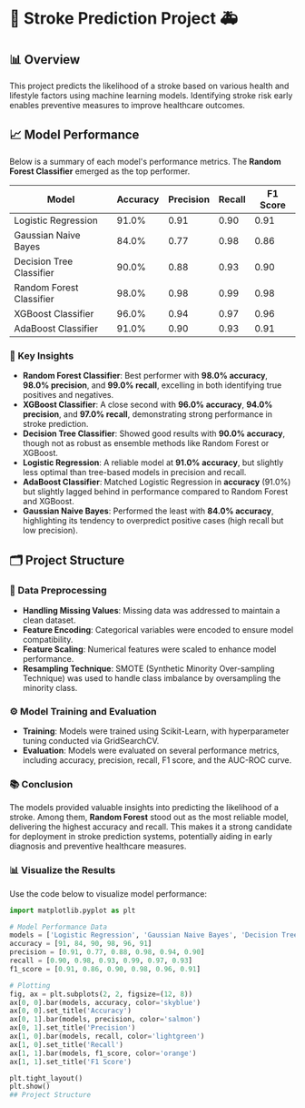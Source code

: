 # 🧠 Stroke Prediction Project 🚑

## 📊  Overview
This project predicts the likelihood of a stroke based on various health and lifestyle factors using machine learning models. Identifying stroke risk early enables preventive measures to improve healthcare outcomes.

## 📈 Model Performance

Below is a summary of each model's performance metrics. The **Random Forest Classifier** emerged as the top performer.

| **Model**                | **Accuracy** | **Precision** | **Recall** | **F1 Score** |
|--------------------------|--------------|---------------|------------|--------------|
| Logistic Regression      | 91.0%        | 0.91          | 0.90       | 0.91         |
| Gaussian Naive Bayes     | 84.0%        | 0.77          | 0.98       | 0.86         |
| Decision Tree Classifier | 90.0%        | 0.88          | 0.93       | 0.90         |
| Random Forest Classifier | 98.0%        | 0.98          | 0.99       | 0.98         |
| XGBoost Classifier       | 96.0%        | 0.94          | 0.97       | 0.96         |
| AdaBoost Classifier      | 91.0%        | 0.90          | 0.93       | 0.91         |

### 🔑 Key Insights

- **Random Forest Classifier**: Best performer with **98.0% accuracy**, **98.0% precision**, and **99.0% recall**, excelling in both identifying true positives and negatives.
- **XGBoost Classifier**: A close second with **96.0% accuracy**, **94.0% precision**, and **97.0% recall**, demonstrating strong performance in stroke prediction.
- **Decision Tree Classifier**: Showed good results with **90.0% accuracy**, though not as robust as ensemble methods like Random Forest or XGBoost.
- **Logistic Regression**: A reliable model at **91.0% accuracy**, but slightly less optimal than tree-based models in precision and recall.
- **AdaBoost Classifier**: Matched Logistic Regression in **accuracy** (91.0%) but slightly lagged behind in performance compared to Random Forest and XGBoost.
- **Gaussian Naive Bayes**: Performed the least with **84.0% accuracy**, highlighting its tendency to overpredict positive cases (high recall but low precision).

## 🗂️ Project Structure

### 🧹 Data Preprocessing
- **Handling Missing Values**: Missing data was addressed to maintain a clean dataset.
- **Feature Encoding**: Categorical variables were encoded to ensure model compatibility.
- **Feature Scaling**: Numerical features were scaled to enhance model performance.
- **Resampling Technique**: SMOTE (Synthetic Minority Over-sampling Technique) was used to handle class imbalance by oversampling the minority class.

### ⚙️ Model Training and Evaluation
- **Training**: Models were trained using Scikit-Learn, with hyperparameter tuning conducted via GridSearchCV.
- **Evaluation**: Models were evaluated on several performance metrics, including accuracy, precision, recall, F1 score, and the AUC-ROC curve.

### 📚 Conclusion
The models provided valuable insights into predicting the likelihood of a stroke. Among them, **Random Forest** stood out as the most reliable model, delivering the highest accuracy and recall. This makes it a strong candidate for deployment in stroke prediction systems, potentially aiding in early diagnosis and preventive healthcare measures.

### 📊 Visualize the Results
Use the code below to visualize model performance:

```python
import matplotlib.pyplot as plt

# Model Performance Data
models = ['Logistic Regression', 'Gaussian Naive Bayes', 'Decision Tree', 'Random Forest', 'XGBoost', 'AdaBoost']
accuracy = [91, 84, 90, 98, 96, 91]
precision = [0.91, 0.77, 0.88, 0.98, 0.94, 0.90]
recall = [0.90, 0.98, 0.93, 0.99, 0.97, 0.93]
f1_score = [0.91, 0.86, 0.90, 0.98, 0.96, 0.91]

# Plotting
fig, ax = plt.subplots(2, 2, figsize=(12, 8))
ax[0, 0].bar(models, accuracy, color='skyblue')
ax[0, 0].set_title('Accuracy')
ax[0, 1].bar(models, precision, color='salmon')
ax[0, 1].set_title('Precision')
ax[1, 0].bar(models, recall, color='lightgreen')
ax[1, 0].set_title('Recall')
ax[1, 1].bar(models, f1_score, color='orange')
ax[1, 1].set_title('F1 Score')

plt.tight_layout()
plt.show()
## Project Structure

